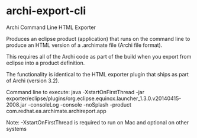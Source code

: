 # archi-export-cli
Archi Command Line HTML Exporter

Produces an eclipse product (application) that runs on the command line to produce an HTML version of a .archimate file (Archi file format).

This requires all of the Archi code as part of the build when you export from eclipse into a product definition.

The functionality is identical to the HTML exporter plugin that ships as part of Archi (version 3.2).

Command line to execute:
java -XstartOnFirstThread -jar exporter/eclipse/plugins/org.eclipse.equinox.launcher_1.3.0.v20140415-2008.jar -consoleLog -console -noSplash -product com.redhat.ea.archimate.archireport.app <modelFile> <destination directory>

Note: -XstartOnFirstThread is required to run on Mac and optional on other systems
